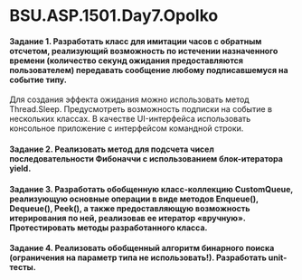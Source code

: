 # BSU.ASP.1501.Day7.Opolko

#### Задание 1. Разработать класс для имитации часов с обратным отсчетом, реализующий возможность по истечении назначенного времени (количество секунд ожидания предоставляются пользователем) передавать сообщение любому подписавшемуся на событие типу. 
Для создания эффекта ожидания можно использовать метод Thread.Sleep. 
Предусмотреть возможность подписки на событие в нескольких классах. 
В качестве UI-интерфейса использовать консольное приложение с интерфейсом командной строки.

#### Задание 2. Реализовать метод для подсчета чисел последовательности Фибоначчи с использованием блок-итератора yield.

#### Задание 3. Разработать обобщенную класс-коллекцию CustomQueue, реализующую основные операции в виде методов Enqueue(), Dequeue(), Peek(), а также предоставляющую возможность итерирования по ней, реализовав ее итератор «вручную». Протестировать методы разработанного класса.

#### Задание 4. Реализовать обобщенный алгоритм бинарного поиска (ограничения на параметр типа не использовать!). Разработать unit-тесты.

